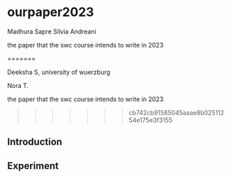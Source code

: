 # ourpaper2023
Madhura Sapre
Silvia Andreani

the paper that the swc course intends to write in 2023


=======

Deeksha S, university of wuerzburg

Nora T.

the paper that the swc course intends to write in 2023
>>>>>>> cb742cb91585045aaae8b02511254e175e3f3155
## Introduction

## Experiment

